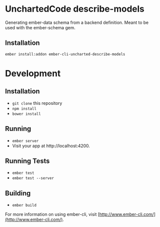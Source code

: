 # UnchartedCode describe-models

Generating ember-data schema from a backend definition. Meant to be used with the ember-schema gem.

## Installation

```
ember install:addon ember-cli-uncharted-describe-models
```

# Development

## Installation

* `git clone` this repository
* `npm install`
* `bower install`

## Running

* `ember server`
* Visit your app at http://localhost:4200.

## Running Tests

* `ember test`
* `ember test --server`

## Building

* `ember build`

For more information on using ember-cli, visit [http://www.ember-cli.com/](http://www.ember-cli.com/).
